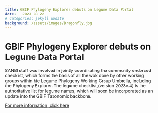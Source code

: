 ```yaml
---
title: GBIF Phylogeny Explorer debuts on Legume Data Portal
date:   2023-08-22
# categories: jekyll update
background: /assets/images/Dragonfly.jpg
---
```


# GBIF Phylogeny Explorer debuts on Legune Data Portal

SANBI staff was involved in jointly coordinating the community endorsed checklist, which forms the basis of all the wok done by other working groups within hte Legume Phylogeny Working Group Umbrella, including the Phylogeny Explorer.
The legume checklist,(version 2023v.4) is the authoritative list for legume names, which will soon be incorporated as an update into the GBIF Taxonomic backbone.

[For more information, click here](https://www.gbif.org/news/6nt63x4czzdfGJ8EpoWVtg/gbif-phylogeny-explorer-debuts-on-legume-data-portal)
